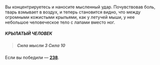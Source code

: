 Вы концентрируетесь и наносите мысленный удар. Почувствовав боль, тварь взмывает в воздух, и теперь становится видно, что между огромными кожистыми крыльями, как у летучей мыши, у нее небольшое человеческое тело с лапами вместо ног.

##### КРЫЛАТЫЙ ЧЕЛОВЕК

> ##### Сила мысли 3 Сила 10

Если вы победили — [**238**](#n_238).

